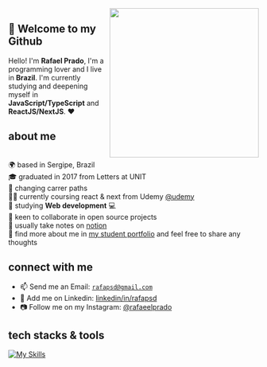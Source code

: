 <img align="right" src="https://www.grmdocumentmanagement.com/wp-content/uploads/2020/10/medical-coding-workflow.png" width="300"/>

## :wave: Welcome to my Github

Hello! I'm **Rafael Prado**, I'm a programming lover and I live in **Brazil**. I'm currently studying and deepening myself in **JavaScript/TypeScript** and
**ReactJS/NextJS**. :heart:

## about me
<br/>🌍 based in Sergipe, Brazil
<br/>🎓 graduated in 2017 from Letters at UNIT
<br/>🔭 changing carrer paths
<br/>👨‍🚀 currently coursing react & next from Udemy <a href="https://github.com/Udemy" target="_blank">@udemy</a>
<br/>🌱 studying **Web development** 💻
<br/>🤝 keen to collaborate in open source projects
<br/>📔 usually take notes on <a href="https://www.notion.so/pt-br" target="_blank">notion</a>
<br> 💬 find more about me in [my student portfolio](https://rafapradoportfolio.vercel.app/) and feel free to share any thoughts
<br>

## connect with me
- :mailbox: Send me an Email: [`rafapsd@gmail.com`](maito:rafapsd@gmail.com)
- :busts_in_silhouette: Add me on Linkedin: [linkedin/in/rafapsd](https://www.linkedin.com/in/rafapsd/)
- :camera: Follow me on my Instagram: [@rafaeelprado](https://www.instagram.com/rafaeelprado/)

##  tech stacks & tools 

[![My Skills](https://skillicons.dev/icons?i=html,css,vscode,github,git,nodejs,js,ts,react,nextjs,figma&theme=dark)](https://github.com/tandpfun/skill-icons)
